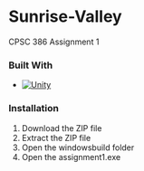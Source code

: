 # Sunrise-Valley
CPSC 386 Assignment 1

### Built With
* [![Unity][Unity.com]][Unity-url]

### Installation
1. Download the ZIP file
2. Extract the ZIP file
3. Open the windowsbuild folder
4. Open the assignment1.exe

<!--Markdown Links And Images -->
[Unity.com]: https://upload.wikimedia.org/wikipedia/commons/1/19/Unity_Logo.png
[Unity-url]: https://unity.com/

